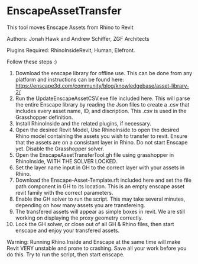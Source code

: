 # EnscapeAssetTransfer

This tool moves Enscape Assets from Rhino to Revit

Authors: Jonah Hawk and Andrew Schiffer, ZGF Architects

Plugins Required: RhinoInsideRevit, Human, Elefront.

Follow these steps :)
1) Download the enscape library for offline use. This can be done from any platform and instructions can be found here: https://enscape3d.com/community/blog/knowledgebase/asset-library-2/
2) Run the UpdateEnscapeAssetCSV.exe file included here. This will parse the entire Enscape library by reading the Json files to create a .csv that includes every asset name, ID, and discription. This .csv is used in the Grasshopper definition. 
3) Install RhinoInside and the related plugins, if necessary. 
4) Open the desired Revit Model, Use RhinoInside to open the desired Rhino model containing the assets you wish to transfer to revit. Ensure that the assets are on a consistant layer in Rhino. Do not start Enscape yet. Disable the Grasshopper solver.
5) Open the EnscapeAssetTransferTool.gh file using grasshopper in RhinoInside, WITH THE SOLVER LOCKED.
6) Set the layer name input in GH to the correct layer with your assets in Rhino. 
7) Download the Enscape-Asset-Template.rft included here and set the file path component in GH to its location. This is an empty enscape asset revit family with the correct parameters. 
8) Enable the GH solver to run the script. This may take several minutes, depending on how many assets you are transfereing.  
9) The transfered assets will appear as simple boxes in revit. We are still working on displaying the proxy geometry correctly. 
10) Lock the GH solver, or close out of all GH & Rhino files, then start enscape and enjoy your transfered assets.  

Warning: Running Rhino.Inside and Enscape at the same time will make Revit VERY unstable and prone to crashing. Save all your work before you do this. Try to run the script, then start enscape. 
